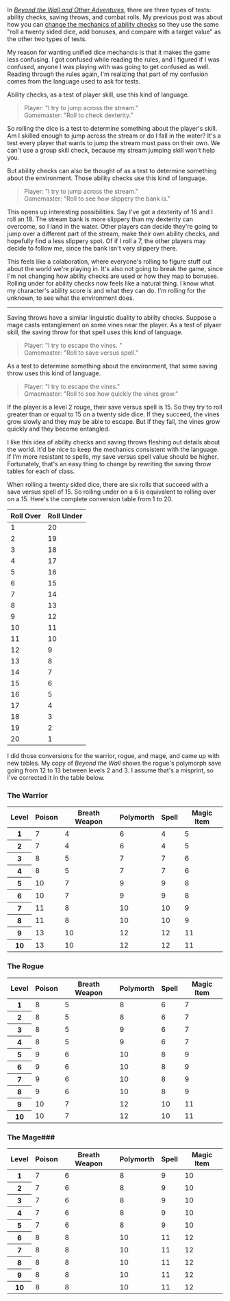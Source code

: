 <!--
title: Who else wants narrative mechanics in RPGs?
created: 17 November 2019 - 9:21 am
updated: 17 November 2019 - 2:26 pm
publish: 17 November 2019
slug: roll-over
tags: coding, gaming, rpg
-->

In [_Beyond the Wall and Other Adventures_][btw], there are three types of
tests: ability checks, saving throws, and combat rolls. My previous post was
about how you can [change the mechanics of ability checks][ru] so they use the
same "roll a twenty sided dice, add bonuses, and compare with a target value"
as the other two types of tests.

My reason for wanting unified dice mechancis is that it makes the game less
confusing. I got confused while reading the rules, and I figured if I was
confused, anyone I was playing with was going to get confused as well. Reading
through the rules again, I'm realizing that part of my confusion comes from
the language used to ask for tests.

Ability checks, as a test of player skill, use this kind of language.

> Player: "I try to jump across the stream."<br />
> Gamemaster: "Roll to check dexterity."<br />

So rolling the dice is a test to determine something about the player's skill.
Am I skilled enough to jump across the stream or do I fall in the water? It's
a test every player that wants to jump the stream must pass on their own. We
can't use a group skill check, because my stream jumping skill won't help
you.

But ability checks can also be thought of as a test to determine something
about the environment. Those ability checks use this kind of language.

> Player: "I try to jump across the stream."<br />
> Gamemaster: "Roll to see how slippery the bank is."<br />

This opens up interesting possibilities. Say I've got a dexterity of
16 and I roll an 18. The stream bank is more slippery than my dexterity can
overcome, so I land in the water. Other players can decide they're going to
jump over a different part of the stream, make their own ability checks, and
hopefully find a less slippery spot. Of if I roll a 7, the other players may
decide to follow me, since the bank isn't very slippery there.

This feels like a colaboration, where everyone's rolling to figure stuff out
about the world we're playing in. It's also not going to break the game, since
I'm not changing how ability checks are used or how they map to bonuses.
Rolling under for ability checks now feels like a natural thing. I know what
my character's ability score is and what they can do. I'm rolling for the
unknown, to see what the environment does.

<hr />

Saving throws have a similar linguistic duality to ability checks. Suppose a
mage casts entanglement on some vines near the player. As a test of plyaer
skill, the saving throw for that spell uses this kind of language.

> Player: "I try to escape the vines. "<br />
> Gamemaster: "Roll to save versus spell." <br />

As a test to determine something about the environment, that same saving throw
uses this kind of language.

> Player: "I try to escape the vines."<br />
> Gmaemaster: "Roll to see how quickly the vines grow."<br />

If the player is a level 2 rouge, their save versus spell is 15. So they try
to roll greater than or equal to 15 on a twenty side dice. If they succeed,
the vines grow slowly and they may be able to escape. But if they fail, the
vines grow quickly and they become entangled.

I like this idea of ability checks and saving throws fleshing out details about
the world. It'd be nice to keep the mechanics consistent with the language. If
I'm more resistant to spells, my save versus spell value should be higher.
Fortunately, that's an easy thing to change by rewriting the saving throw
tables for each of class.

When rolling a twenty sided dice, there are six rolls that succeed with a save
versus spell of 15. So rolling under on a 6 is equivalent to rolling over on a
15. Here's the complete conversion table from 1 to 20.

<table class="stats">
<thead>
  <tr>
    <th>Roll Over</th>
    <th>Roll Under</th>
  </tr>
</thead>
<tbody>
  <tr><td>1</td><td>20</td></tr>
  <tr><td>2</td><td>19</td></tr>
  <tr><td>3</td><td>18</td></tr>
  <tr><td>4</td><td>17</td></tr>
  <tr><td>5</td><td>16</td></tr>
  <tr><td>6</td><td>15</td></tr>
  <tr><td>7</td><td>14</td></tr>
  <tr><td>8</td><td>13</td></tr>
  <tr><td>9</td><td>12</td></tr>
  <tr><td>10</td><td>11</td></tr>
  <tr><td>11</td><td>10</td></tr>
  <tr><td>12</td><td>9</td></tr>
  <tr><td>13</td><td>8</td></tr>
  <tr><td>14</td><td>7</td></tr>
  <tr><td>15</td><td>6</td></tr>
  <tr><td>16</td><td>5</td></tr>
  <tr><td>17</td><td>4</td></tr>
  <tr><td>18</td><td>3</td></tr>
  <tr><td>19</td><td>2</td></tr>
  <tr><td>20</td><td>1</td></tr>
</tbody>
</table>

I did those conversions for the warrior, rogue, and mage, and came up with new
tables. My copy of _Beyond the Wall_ shows the rogue's polymorph save going
from 12 to 13 between levels 2 and 3. I assume that's a misprint, so I've
corrected it in the table below.

### The Warrior ###

<table class="stats">
<thead>
  <tr>
    <th>Level</th>
    <th>Poison</th>
    <th>Breath Weapon</th>
    <th>Polymorth</th>
    <th>Spell</th>
    <th>Magic Item</th>
  </tr>
</thead>
<tbody>
  <tr><th>1</th></td><td>7</td><td>4</td><td>6</td><td>4</td><td>5</td></tr>
  <tr><th>2</th></td><td>7</td><td>4</td><td>6</td><td>4</td><td>5</td></tr>
  <tr><th>3</th></td><td>8</td><td>5</td><td>7</td><td>7</td><td>6</td></tr>
  <tr><th>4</th></td><td>8</td><td>5</td><td>7</td><td>7</td><td>6</td></tr>
  <tr><th>5</th></td><td>10</td><td>7</td><td>9</td><td>9</td><td>8</td></tr>
  <tr><th>6</th></td><td>10</td><td>7</td><td>9</td><td>9</td><td>8</td></tr>
  <tr><th>7</th></td><td>11</td><td>8</td><td>10</td><td>10</td><td>9</td></tr>
  <tr><th>8</th></td><td>11</td><td>8</td><td>10</td><td>10</td><td>9</td></tr>
  <tr><th>9</th></td><td>13</td><td>10</td><td>12</td><td>12</td><td>11</td></tr>
  <tr><th>10</th></td><td>13</td><td>10</td><td>12</td><td>12</td><td>11</td></tr>
</tbody>
</table>

### The Rogue ###

<table class="stats">
<thead>
  <tr>
    <th>Level</th>
    <th>Poison</th>
    <th>Breath Weapon</th>
    <th>Polymorth</th>
    <th>Spell</th>
    <th>Magic Item</th>
  </tr>
</thead>
<tbody>
  <tr><th>1</th></td><td>8</td><td>5</td><td>8</td><td>6</td><td>7</td></tr>
  <tr><th>2</th></td><td>8</td><td>5</td><td>8</td><td>6</td><td>7</td></tr>
  <tr><th>3</th></td><td>8</td><td>5</td><td>9</td><td>6</td><td>7</td></tr>
  <tr><th>4</th></td><td>8</td><td>5</td><td>9</td><td>6</td><td>7</td></tr>
  <tr><th>5</th></td><td>9</td><td>6</td><td>10</td><td>8</td><td>9</td></tr>
  <tr><th>6</th></td><td>9</td><td>6</td><td>10</td><td>8</td><td>9</td></tr>
  <tr><th>7</th></td><td>9</td><td>6</td><td>10</td><td>8</td><td>9</td></tr>
  <tr><th>8</th></td><td>9</td><td>6</td><td>10</td><td>8</td><td>9</td></tr>
  <tr><th>9</th></td><td>10</td><td>7</td><td>12</td><td>10</td><td>11</td></tr>
  <tr><th>10</th></td><td>10</td><td>7</td><td>12</td><td>10</td><td>11</td></tr>
</tbody>
</table>

### The Mage###

<table class="stats">
<thead>
  <tr>
    <th>Level</th>
    <th>Poison</th>
    <th>Breath Weapon</th>
    <th>Polymorth</th>
    <th>Spell</th>
    <th>Magic Item</th>
  </tr>
</thead>
<tbody>
  <tr><th>1</th></td><td>7</td><td>6</td><td>8</td><td>9</td><td>10</td></tr>
  <tr><th>2</th></td><td>7</td><td>6</td><td>8</td><td>9</td><td>10</td></tr>
  <tr><th>3</th></td><td>7</td><td>6</td><td>8</td><td>9</td><td>10</td></tr>
  <tr><th>4</th></td><td>7</td><td>6</td><td>8</td><td>9</td><td>10</td></tr>
  <tr><th>5</th></td><td>7</td><td>6</td><td>8</td><td>9</td><td>10</td></tr>
  <tr><th>6</th></td><td>8</td><td>8</td><td>10</td><td>11</td><td>12</td></tr>
  <tr><th>7</th></td><td>8</td><td>8</td><td>10</td><td>11</td><td>12</td></tr>
  <tr><th>8</th></td><td>8</td><td>8</td><td>10</td><td>11</td><td>12</td></tr>
  <tr><th>9</th></td><td>8</td><td>8</td><td>10</td><td>11</td><td>12</td></tr>
  <tr><th>10</th></td><td>8</td><td>8</td><td>10</td><td>11</td><td>12</td></tr>
</tbody>
</table>

[btw]: https://www.flatlandgames.com/btw/ "Flatland Games: Beyond the Wall and Other Adventures"
[ru]: /2019/11/roll-under "Frank Mitchell: Who else wants unified mechanics in RPGs?"
